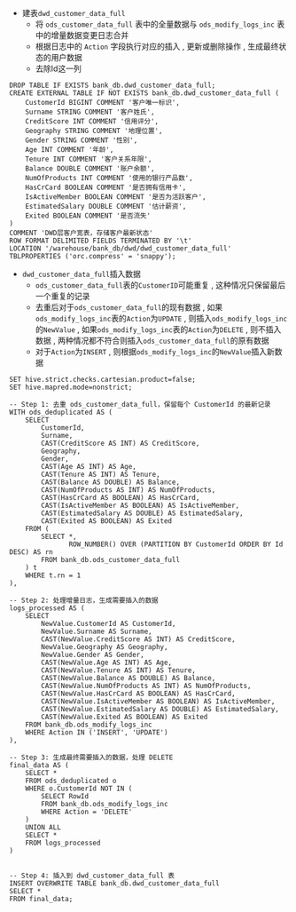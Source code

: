 + 建表`dwd_customer_data_full`
  + 将 `ods_customer_data_full` 表中的全量数据与 `ods_modify_logs_inc` 表中的增量数据变更日志合并
  + 根据日志中的 `Action` 字段执行对应的插入 , 更新或删除操作 , 生成最终状态的用户数据
  + 去除Id这一列

```hive
DROP TABLE IF EXISTS bank_db.dwd_customer_data_full;
CREATE EXTERNAL TABLE IF NOT EXISTS bank_db.dwd_customer_data_full (
    CustomerId BIGINT COMMENT '客户唯一标识',
    Surname STRING COMMENT '客户姓氏',
    CreditScore INT COMMENT '信用评分',
    Geography STRING COMMENT '地理位置',
    Gender STRING COMMENT '性别',
    Age INT COMMENT '年龄',
    Tenure INT COMMENT '客户关系年限',
    Balance DOUBLE COMMENT '账户余额',
    NumOfProducts INT COMMENT '使用的银行产品数',
    HasCrCard BOOLEAN COMMENT '是否拥有信用卡',
    IsActiveMember BOOLEAN COMMENT '是否为活跃客户',
    EstimatedSalary DOUBLE COMMENT '估计薪资',
    Exited BOOLEAN COMMENT '是否流失'
)
COMMENT 'DWD层客户宽表，存储客户最新状态'
ROW FORMAT DELIMITED FIELDS TERMINATED BY '\t'
LOCATION '/warehouse/bank_db/dwd/dwd_customer_data_full'
TBLPROPERTIES ('orc.compress' = 'snappy');
```

+ `dwd_customer_data_full`插入数据
  + `ods_customer_data_full`表的`CustomerID`可能重复 , 这种情况只保留最后一个重复的记录
  + 去重后对于`ods_customer_data_full`的现有数据 , 如果`ods_modify_logs_inc`表的`Action`为`UPDATE` , 则插入`ods_modify_logs_inc`的`NewValue` , 如果`ods_modify_logs_inc`表的`Action`为`DELETE` , 则不插入数据 , 两种情况都不符合则插入`ods_customer_data_full`的原有数据
  + 对于`Action`为`INSERT` , 则根据`ods_modify_logs_inc`的`NewValue`插入新数据

```hive
SET hive.strict.checks.cartesian.product=false;
SET hive.mapred.mode=nonstrict;

-- Step 1: 去重 ods_customer_data_full，保留每个 CustomerId 的最新记录
WITH ods_deduplicated AS (
    SELECT
        CustomerId,
        Surname,
        CAST(CreditScore AS INT) AS CreditScore,
        Geography,
        Gender,
        CAST(Age AS INT) AS Age,
        CAST(Tenure AS INT) AS Tenure,
        CAST(Balance AS DOUBLE) AS Balance,
        CAST(NumOfProducts AS INT) AS NumOfProducts,
        CAST(HasCrCard AS BOOLEAN) AS HasCrCard,
        CAST(IsActiveMember AS BOOLEAN) AS IsActiveMember,
        CAST(EstimatedSalary AS DOUBLE) AS EstimatedSalary,
        CAST(Exited AS BOOLEAN) AS Exited
    FROM (
        SELECT *,
               ROW_NUMBER() OVER (PARTITION BY CustomerId ORDER BY Id DESC) AS rn
        FROM bank_db.ods_customer_data_full
    ) t
    WHERE t.rn = 1
),

-- Step 2: 处理增量日志，生成需要插入的数据
logs_processed AS (
    SELECT
        NewValue.CustomerId AS CustomerId,
        NewValue.Surname AS Surname,
        CAST(NewValue.CreditScore AS INT) AS CreditScore,
        NewValue.Geography AS Geography,
        NewValue.Gender AS Gender,
        CAST(NewValue.Age AS INT) AS Age,
        CAST(NewValue.Tenure AS INT) AS Tenure,
        CAST(NewValue.Balance AS DOUBLE) AS Balance,
        CAST(NewValue.NumOfProducts AS INT) AS NumOfProducts,
        CAST(NewValue.HasCrCard AS BOOLEAN) AS HasCrCard,
        CAST(NewValue.IsActiveMember AS BOOLEAN) AS IsActiveMember,
        CAST(NewValue.EstimatedSalary AS DOUBLE) AS EstimatedSalary,
        CAST(NewValue.Exited AS BOOLEAN) AS Exited
    FROM bank_db.ods_modify_logs_inc
    WHERE Action IN ('INSERT', 'UPDATE')
),

-- Step 3: 生成最终需要插入的数据，处理 DELETE
final_data AS (
    SELECT *
    FROM ods_deduplicated o
    WHERE o.CustomerId NOT IN (
        SELECT RowId
        FROM bank_db.ods_modify_logs_inc
        WHERE Action = 'DELETE'
    )
    UNION ALL
    SELECT *
    FROM logs_processed
)


-- Step 4: 插入到 dwd_customer_data_full 表
INSERT OVERWRITE TABLE bank_db.dwd_customer_data_full
SELECT *
FROM final_data;
```

